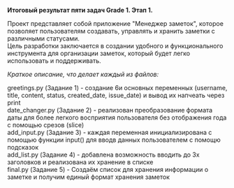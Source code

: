 **Итоговый результат пяти задач Grade 1. Этап 1.**<br>

Проект представляет собой приложение "Менеджер заметок", которое позволяет пользователям создавать, управлять и хранить заметки с различными статусами.<br>
Цель разработки заключается в создании удобного и функционального инструмента для организации заметок, который будет легко использовать и поддерживать.<br>

*Краткое описание, что делает каждый из файлов:*

greetings.py (Задание 1) - создание 6и основных переменных (username, title, content, status, created_date, issue_date) и вывод их напчеать через print<br>
date_changer.py (Задание 2) - реализован преобразование формата даты для более легкого восприятия пользователя без отображения года с помощью срезов (slice)<br>
add_input.py (Задание 3) - каждая переменная инициализирована с помощью функции input() для вводв данных пользователем с помощю подсказок<br>
add_list.py (Задание 4) - добавлена возможность вводить до 3х заголовков и реализована их хранение в списке<br>
final.py (Задание 5) - Создаём список для хранения информации о заметке и получим единый формат хранения заметок<br>
